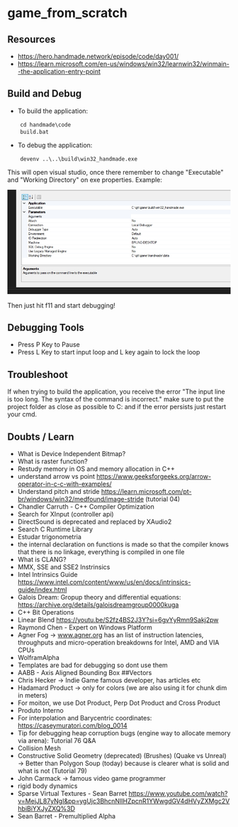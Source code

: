 # game_from_scratch

## Resources

* https://hero.handmade.network/episode/code/day001/
* https://learn.microsoft.com/en-us/windows/win32/learnwin32/winmain--the-application-entry-point

## Build and Debug

* To build the application:

```
    cd handmade\code
    build.bat
```

* To debug the application:

```
    devenv ..\..\build\win32_handmade.exe
```

This will open visual studio, once there remember to change "Executable" and "Working Directory" on exe properties. Example:

![alt text](./docs/exe_properties.jpg)

Then just hit f11 and start debugging!

## Debugging Tools
* Press P Key to Pause
* Press L Key to start input loop and L key again to lock the loop

## Troubleshoot

If when trying to build the application, you receive the error "The input line is too long. The syntax of the command is incorrect." make sure to put the project folder as close as possible to C: and if the error persists just restart your cmd.


## Doubts / Learn

* What is Device Independent Bitmap?
* What is raster function?
* Restudy memory in OS and memory allocation in C++
* understand arrow vs point https://www.geeksforgeeks.org/arrow-operator-in-c-c-with-examples/
* Understand pitch and stride https://learn.microsoft.com/pt-br/windows/win32/medfound/image-stride (tutorial 04)
* Chandler Carruth - C++ Compiler Optimization
* Search for XInput (controller api)
* DirectSound is deprecated and replaced by XAudio2
* Search C Runtime Library
* Estudar trigonometria
* the internal declaration on functions is made so that the compiler knows that there is no linkage, everything is compiled in one file
* What is CLANG?
* MMX, SSE and SSE2 Instrinsics
* Intel Intrinsics Guide https://www.intel.com/content/www/us/en/docs/intrinsics-guide/index.html
* Galois Dream: Gropup theory and differential equations:  https://archive.org/details/galoisdreamgroup0000kuga
* C++ Bit Operations
* Linear Blend https://youtu.be/S2fz4BS2J3Y?si=6gvYyRmn9Sakj2pw
* Raymond Chen - Expert on Windows Platform
* Agner Fog -> www.agner.org has an list of instruction latencies, throughputs and micro-operation breakdowns for Intel, AMD and VIA CPUs
* WolframAlpha
* Templates are bad for debugging so dont use them
* AABB - Axis Aligned Bounding Box
##Vectors
* Chris Hecker -> Indie Game famous developer, has articles etc
* Hadamard Product -> only for colors (we are also using it for chunk dim in meters)
* For moiton, we use Dot Product, Perp Dot Product and Cross Product
* Produto Interno
* For interpolation and Barycentric coordinates: https://caseymuratori.com/blog_0014
* Tip for debugging heap corruption bugs (engine way to allocate memory via arena): Tutorial 76 Q&A
* Collision Mesh
* Constructive Solid Geometry (deprecated) (Brushes) (Quake vs Unreal) -> Better than Polygon Soup (today) because is clearer
what is solid and what is not (Tutorial 79)
* John Carmack -> famous video game programmer
* rigid body dynamics
* Sparse Virtual Textures - Sean Barret https://www.youtube.com/watch?v=MejJL87yNgI&pp=ygUjc3BhcnNlIHZpcnR1YWwgdGV4dHVyZXMgc2VhbiBiYXJyZXQ%3D
* Sean Barret - Premultiplied Alpha
